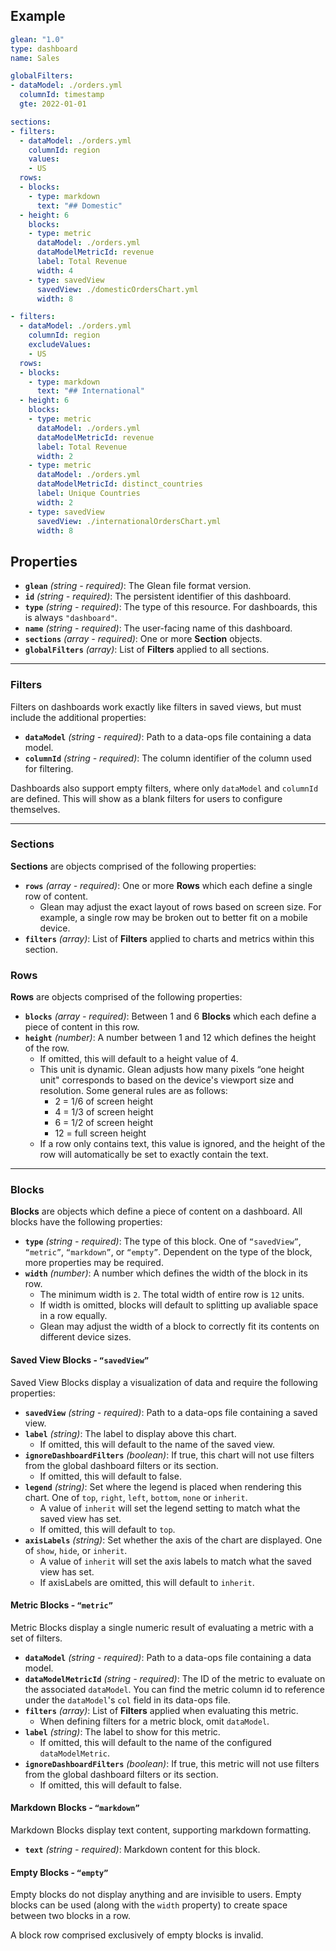 ## Example
  ```yaml
  glean: "1.0"
  type: dashboard
  name: Sales

  globalFilters:
  - dataModel: ./orders.yml
    columnId: timestamp
    gte: 2022-01-01

  sections:
  - filters:
    - dataModel: ./orders.yml
      columnId: region
      values:
      - US
    rows:
    - blocks:
      - type: markdown
        text: "## Domestic"
    - height: 6
      blocks:
      - type: metric
        dataModel: ./orders.yml
        dataModelMetricId: revenue
        label: Total Revenue
        width: 4
      - type: savedView
        savedView: ./domesticOrdersChart.yml
        width: 8

  - filters:
    - dataModel: ./orders.yml
      columnId: region
      excludeValues:
      - US
    rows:
    - blocks:
      - type: markdown
        text: "## International"
    - height: 6
      blocks:
      - type: metric
        dataModel: ./orders.yml
        dataModelMetricId: revenue
        label: Total Revenue
        width: 2
      - type: metric
        dataModel: ./orders.yml
        dataModelMetricId: distinct_countries
        label: Unique Countries
        width: 2
      - type: savedView
        savedView: ./internationalOrdersChart.yml
        width: 8
  ```
## Properties
- **`glean`** *(string - required)*: The Glean file format version.
- **`id`** *(string - required)*: The persistent identifier of this dashboard.
- **`type`** *(string - required)*: The type of this resource. For dashboards, this is always `"dashboard"`.
- **`name`** *(string - required)*: The user-facing name of this dashboard.
- **`sections`** *(array - required)*: One or more **Section** objects.
- **`globalFilters`** *(array)*: List of **Filters** applied to all sections.

----

### Filters
Filters on dashboards work exactly like filters in saved views, but must include
the additional properties:

- **`dataModel`** *(string - required)*: Path to a data-ops file containing a data model.
- **`columnId`** *(string - required)*: The column identifier of the column used for filtering.

Dashboards also support empty filters, where only `dataModel` and `columnId` are defined.
This will show as a blank filters for users to configure themselves.

----

### Sections
**Sections** are objects comprised of the following properties:

- **`rows`** *(array - required)*: One or more **Rows** which each define a single row of content.
    - Glean may adjust the exact layout of rows based on screen size. For example, a single
    row may be broken out to better fit on a mobile device.
- **`filters`** *(array)*: List of **Filters** applied to charts and metrics within this section.

### Rows
**Rows** are objects comprised of the following properties:

- **`blocks`** *(array - required)*: Between 1 and 6 **Blocks** which each define a piece of content in this row.
- **`height`** *(number)*: A number between 1 and 12 which defines the height of the row.
    - If omitted, this will default to a height value of 4.
    - This unit is dynamic. Glean adjusts how many pixels “one height unit" corresponds to based on the
    device's viewport size and resolution. Some general rules are as follows:
        - 2 = 1/6 of screen height
        - 4 = 1/3 of screen height
        - 6 = 1/2 of screen height
        - 12 = full screen height
    - If a row only contains text, this value is ignored, and the height of the row will
    automatically be set to exactly contain the text.

----

### Blocks
**Blocks** are objects which define a piece of content on a dashboard.
All blocks have the following properties:

- **`type`** *(string - required)*: The type of this block. One of `“savedView”`, `“metric”`, `“markdown”`, or `“empty”`.
  Dependent on the type of the block, more properties may be required.
- **`width`** *(number)*: A number which defines the width of the block in its row.
    - The minimum width is `2`. The total width of entire row is `12` units.
    - If width is omitted, blocks will default to splitting up avaliable space in a row equally.
    - Glean may adjust the width of a block to correctly fit its contents on different device sizes.

#### Saved View Blocks - **`“savedView”`**

Saved View Blocks display a visualization of data and require the following properties:

- **`savedView`** *(string - required)*: Path to a data-ops file containing a saved view.
- **`label`** *(string)*: The label to display above this chart.
    - If omitted, this will default to the name of the saved view.
- **`ignoreDashboardFilters`** *(boolean)*: If true, this chart will not use filters
  from the global dashboard filters or its section.
    - If omitted, this will default to false.
- **`legend`** *(string)*: Set where the legend is placed when rendering this chart.
  One of `top`, `right`, `left`, `bottom`, `none` or `inherit`.
    - A value of `inherit` will set the legend setting to match what the saved view has set.
    - If omitted, this will default to `top`.
- **`axisLabels`** *(string)*: Set whether the axis of the chart are displayed.
  One of `show`, `hide`, or `inherit`.
    - A value of `inherit` will set the axis labels to match what the saved view has set.
    - If axisLabels are omitted, this will default to `inherit`.

#### Metric Blocks - **`“metric”`**

Metric Blocks display a single numeric result of evaluating a metric with a set of filters.

- **`dataModel`** *(string - required)*: Path to a data-ops file containing a data model.
- **`dataModelMetricId`** *(string - required)*: The ID of the metric to evaluate on the associated `dataModel`.
  You can find the metric column id to reference under the `dataModel`'s `col` field in its data-ops file.
- **`filters`** *(array)*: List of **Filters** applied when evaluating this metric.
    - When defining filters for a metric block, omit `dataModel`.
- **`label`** *(string)*: The label to show for this metric.
    - If omitted, this will default to the name of the configured `dataModelMetric`.
- **`ignoreDashboardFilters`** *(boolean)*: If true, this metric will not use filters
  from the global dashboard filters or its section.
    - If omitted, this will default to false.

#### Markdown Blocks - **`“markdown”`**
Markdown Blocks display text content, supporting markdown formatting.

- **`text`** *(string - required)*: Markdown content for this block.

#### Empty Blocks - **`“empty”`**
Empty blocks do not display anything and are invisible to users.
Empty blocks can be used (along with the `width` property) to create space
between two blocks in a row.

A block row comprised exclusively of empty blocks is invalid.

